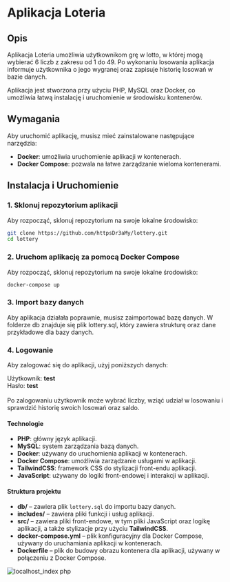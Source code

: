 # Aplikacja Loteria

## Opis
Aplikacja Loteria umożliwia użytkownikom grę w lotto, w której mogą wybierać 6 liczb z zakresu od 1 do 49. Po wykonaniu losowania aplikacja informuje użytkownika o jego wygranej oraz zapisuje historię losowań w bazie danych. 

Aplikacja jest stworzona przy użyciu PHP, MySQL oraz Docker, co umożliwia łatwą instalację i uruchomienie w środowisku kontenerów.

## Wymagania
Aby uruchomić aplikację, musisz mieć zainstalowane następujące narzędzia:
- **Docker**: umożliwia uruchomienie aplikacji w kontenerach.
- **Docker Compose**: pozwala na łatwe zarządzanie wieloma kontenerami.

## Instalacja i Uruchomienie

### 1. Sklonuj repozytorium aplikacji
Aby rozpocząć, sklonuj repozytorium na swoje lokalne środowisko:

```bash
git clone https://github.com/httpsDr3aMy/lottery.git
cd lottery
```

### 2. Uruchom aplikację za pomocą Docker Compose
Aby rozpocząć, sklonuj repozytorium na swoje lokalne środowisko:

```bash
docker-compose up
```

### 3. Import bazy danych
Aby aplikacja działała poprawnie, musisz zaimportować bazę danych. W folderze db znajduje się plik lottery.sql, który zawiera strukturę oraz dane przykładowe dla bazy danych.

### 4. Logowanie
Aby zalogować się do aplikacji, użyj poniższych danych:

Użytkownik: <strong>test</strong> <br>
Hasło: <strong>test</strong> <br><br>
Po zalogowaniu użytkownik może wybrać liczby, wziąć udział w losowaniu i sprawdzić historię swoich losowań oraz saldo.

#### Technologie
<ul>
  <li><strong>PHP</strong>: główny język aplikacji.</li>
  <li><strong>MySQL</strong>: system zarządzania bazą danych.</li>
  <li><strong>Docker</strong>: używany do uruchomienia aplikacji w kontenerach.</li>
  <li><strong>Docker Compose</strong>: umożliwia zarządzanie usługami w aplikacji.</li>
  <li><strong>TailwindCSS</strong>: framework CSS do stylizacji front-endu aplikacji.</li>
  <li><strong>JavaScript</strong>: używany do logiki front-endowej i interakcji w aplikacji.</li>
</ul>


#### Struktura projektu
<ul>
  <li><strong>db/</strong> – zawiera plik <code>lottery.sql</code> do importu bazy danych.</li>
  <li><strong>includes/</strong> – zawiera pliki funkcji i usług aplikacji.</li>
  <li><strong>src/</strong> – zawiera pliki front-endowe, w tym pliki JavaScript oraz logikę aplikacji, a także stylizacje przy użyciu <strong>TailwindCSS</strong>.</li>
  <li><strong>docker-compose.yml</strong> – plik konfiguracyjny dla Docker Compose, używany do uruchamiania aplikacji w kontenerach.</li>
  <li><strong>Dockerfile</strong> – plik do budowy obrazu kontenera dla aplikacji, używany w połączeniu z Docker Compose.</li>
</ul>


![localhost_index php](https://github.com/user-attachments/assets/bee117ce-07f5-48f6-83d3-84fa9edcf3a2)


